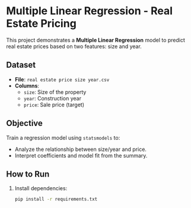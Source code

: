 # Multiple Linear Regression - Real Estate Pricing

This project demonstrates a **Multiple Linear Regression** model to predict real estate prices based on two features: size and year.

## Dataset

- **File**: `real estate price size year.csv`
- **Columns**:
  - `size`: Size of the property
  - `year`: Construction year
  - `price`: Sale price (target)

## Objective

Train a regression model using `statsmodels` to:
- Analyze the relationship between size/year and price.
- Interpret coefficients and model fit from the summary.

## How to Run

1. Install dependencies:
   ```bash
   pip install -r requirements.txt
